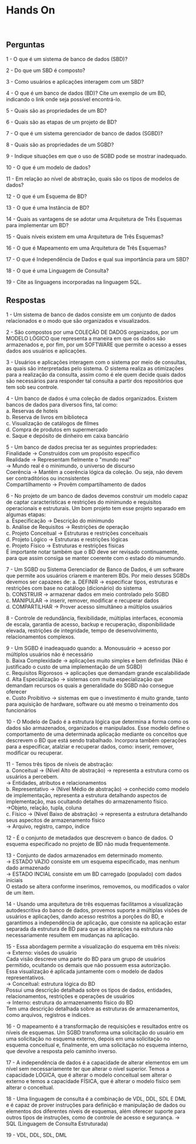 # Hands On 

<br>

## Perguntas

1 - O que é um sistema de banco de dados (SBD)?

2 - Do que um SBD é composto?

3 - Como usuários e aplicações interagem com um SBD?

4 - O que é um banco de dados (BD)? Cite um exemplo de um BD, indicando o link onde seja possível encontrá-lo.

5 - Quais são as propriedades de um BD?

6 - Quais são as etapas de um projeto de BD?

7 - O que é um sistema gerenciador de banco de dados (SGBD)?

8 - Quais são as propriedades de um SGBD?

9 - Indique situações em que o uso de SGBD pode se mostrar inadequado.

10 - O que é um modelo de dados? 

11 - Em relação ao nível de abstração, quais são os tipos de modelos de dados?

12 - O que é um Esquema de BD?

13 - O que é uma Instância de BD?

14 - Quais as vantagens de se adotar uma Arquitetura de Três Esquemas para implementar um BD?

15 - Quais níveis existem em uma Arquitetura de Três Esquemas?

16 - O que é Mapeamento em uma Arquitetura de Três Esquemas?

17 - O que é Independência de Dados e qual sua importância para um SBD?

18 - O que é uma Linguagem de Consulta?

19 - Cite as linguagens incorporadas na linguagem SQL.

## Respostas

1 - Um sistema de banco de dados consiste em um conjunto de dados relacionados e o modo que são organizados e visualizados.

2 - São compostos por uma COLEÇÃO DE DADOS organizados, por um MODELO LÓGICO que representa a maneira em que os dados são armazenados e, por fim, por um SOFTWARE que permite o acesso a esses dados aos usuários e aplicações.

3 - Usuários e aplicações interagem com o sistema por meio de consultas, as quais são interpretadas pelo sistema. O sistema realiza as otimizações para a realização da consulta, assim como é ele quem decide quais dados são necessários para responder tal consulta a partir dos repositórios que tem sob seu controle.

4 - Um banco de dados é uma coleção de dados organizados. Existem bancos de dados para diversos fins, tal como:  
a. Reservas de hoteis  
b. Reserva de livros em biblioteca  
c. Visualização de catálogos de filmes  
d. Compra de produtos em supermercado  
e. Saque e depósito de dinheiro em caixa bancário  

5 - Um banco de dados precisa ter as seguintes propriedades:  
Finalidade -> Construídos com um propósito específico  
Realidade -> Representam fielmente o "mundo real"  
-> Mundo real é o minimundo, o universo de discurso  
Coerência -> Mantêm a coerência lógica da coleção. Ou seja, não devem ser contraditórios ou incnsistentes  
Compartilhamento -> Provêm compartilhamento de dados  

6 - No projeto de um banco de dados devemos construir um modelo capaz de captar características e restrições do minimundo e requisitos operacionais e estruturais. Um bom projeto tem esse projeto separado em algumas etapas:  
a. Especificação -> Descrição do minimundo  
b. Análise de Requisitos -> Restrições de operação  
c. Projeto Conceitual -> Estruturas e restrições conceituais  
d. Projeto Lógico -> Estruturas e restrições lógicas  
e. Projeto Físico -> Estruturas e restrições físicas  
É importante notar também que o BD deve ser revisado continuamente, para que assim consiga se manter coerente com o estado do minumundo.

7 - Um SGBD ou Sistema Gerenciador de Banco de Dados, é um software que permite aos usuários criarem e manterem BDs. Por meio desses SGBDs devemos ser capazees de:
a. DEFINIR -> especificar tipos, estruturas e restrições com base no catálogo (dicionário) do sistema  
b. CONSTRUIR -> armazenar dados em meio controlado pelo SGBD  
c. MANIPULAR -> inserir, remover, modificar e recuperar dados  
d. COMPARTILHAR -> Prover acesso simultâneo a múltiplos usuários  

8 - Controle de redundância, flexibilidade, múltiplas interfaces, economia de escala, garantia de acesso, backup e recuperação, disponibilidade elevada, restrições de integridade, tempo de desenvolvimento, relacionamentos complexos.

9 - Um SGBD é inadeaquado quando:
a. Monousuário -> acesso por múltiplos usuários não é necessário  
b. Baixa Complexidade -> aplicações muito simples e bem definidas (Não é justificado o custo de uma implementação de um SGBD)  
c. Requisitos Rigorosos -> aplicações que demandam grande escalabilidade  
d. Alta Especialização -> sistemas com muita especialização que demandam recursos os quais a generalidade do SGBD não consegue oferecer  
e. Custo Proibitivo -> sistemas em que o investimento é muito grande, tanto para aquisição de hardware, software ou até mesmo o treinamento dos funcionários  

10 - O Modelo de Dado é a estrutura lógica que determina a forma como os dados são armazenados, organizados e manipulados. Esse modelo define o comportamento de uma determinada aplicação mediante os conceitos que descrevem o BD que está sendo trabalhado. Incorpora também operações para a especificar, atalziar e recuperar dados, como: inserir, remover, modificar ou recuperar.  

11 - Temos três tipos de níveis de abstração:  
a. Conceitual -> (Nível Alto de abstração) -> representa a estrutura como os usuários a percebem.  
-> Entidades, atributos e relacionamentos  
b. Representativo -> (Nível Médio de abstração) -> conhecido como modelo de implementação, representa a estrutura detalhando aspectos de implementação, mas ocultando detalhes do armazenamento físico.  
->Objeto, relação, tupla, coluna  
c. Físico -> (Nivel Baixo de abstração) -> representa a estrutura detalhando seus aspecitos de armazenamento físico  
-> Arquivo, registro, campo, índice  

12 - É o conjunto de metadados que descrevem o banco de dados. O esquema especificado no projeto de BD não muda frequentemente. 

13 - Conjunto de dados armazenados em determinado momento.  
-> ESTADO VAZIO consiste em um esquema especificado, mas nenhum dado armazenado  
-> ESTADO INCIAL consiste em um BD carregado (populado) com dados iniciais  
O estado se altera conforme inserimos, removemos, ou modificados o valor de um item.

14 - Usando uma arquitetura de três esquemas facilitamos a visualização autodescritiva do banco de dados, provemos suporte a múltiplas visões de usuários e aplicações, dando acesso restritos a porções do BD, e garantimos a independência de aplicação, que consiste na aplicação estar separada da estrutura de BD para que as alterações na estrutura não necessariamente resultem em mudanças na aplicação.

15 - Essa abordagem permite a visualização do esquema em três níveis:  
-> Externo: visões do usuário  
Cada visão descreve uma parte do BD para um grupo de usuários permitido, ocultando os demais que não possuem essa autorização.  
Essa visualização é aplicada juntamente com o modelo de dados representativos.  
-> Conceitual: estrutura lógica do BD  
Possui uma descrição detalhada sobre os tipos de dados, entidades, relacionamentos, restrições e operações de usuários  
-> Interno: estrutura do armazenamento físico do BD  
Tem uma descrição detalhada sobre as estruturas de armazenamentos, como arquivos, registros e índices.

16 - O mapeamento é a transformação de requisições e resultados entre os níveis de esquemas. Um SGBD transforma uma solicitação do usuário em uma solicitação no esquema externo, depois em uma solicitação no esquema conceitual e, finalmente, em uma solicitação no esquema interno, que devolve a resposta pelo caminho inverso.

17 - A independência de dados é a capacidade de alterar elementos em um nível sem necessariamente ter que alterar o nível superior. Temos a capacidade LÓGICA, que é alterar o modelo conceitual sem alterar o externo e temos a capacidade FÍSICA, que é alterar o modelo físico sem alterar o conceitual.

18 - Uma linguagem de consulta é a combinação de VDL, DDL, SDL E DML e é capaz de prover instruções para definição e manipulação de dados ou elementos dos diferentes níveis de esquemas, além oferecer suporte para outros tipos de instruções, como de controle de acesso e segurança. -> SQL (Linguagem de Consulta Estruturada)

19 - VDL, DDL, SDL, DML